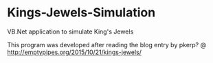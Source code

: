 # Kings-Jewels-Simulation
VB.Net application to simulate King's Jewels

This program was developed after reading the blog entry by pkerp?  @ http://emptypipes.org/2015/10/21/kings-jewels/
